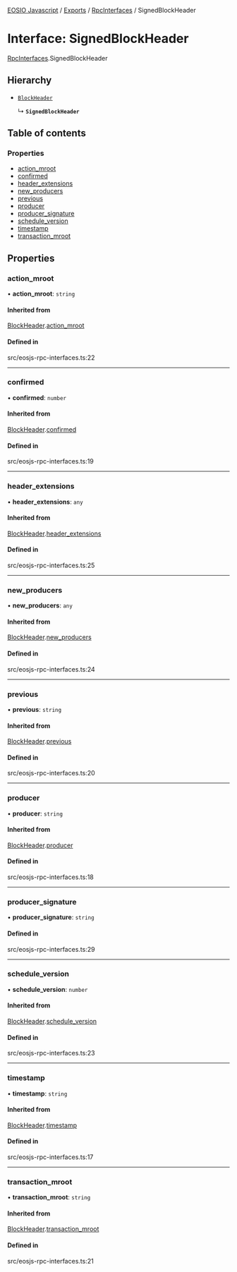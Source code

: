 [EOSIO Javascript](../index.md) / [Exports](../index.md) / [RpcInterfaces](../modules/RpcInterfaces.md) / SignedBlockHeader

# Interface: SignedBlockHeader

[RpcInterfaces](../modules/RpcInterfaces.md).SignedBlockHeader

## Hierarchy

- [`BlockHeader`](RpcInterfaces.BlockHeader.md)

  ↳ **`SignedBlockHeader`**

## Table of contents

### Properties

- [action\_mroot](RpcInterfaces.SignedBlockHeader.md#action_mroot)
- [confirmed](RpcInterfaces.SignedBlockHeader.md#confirmed)
- [header\_extensions](RpcInterfaces.SignedBlockHeader.md#header_extensions)
- [new\_producers](RpcInterfaces.SignedBlockHeader.md#new_producers)
- [previous](RpcInterfaces.SignedBlockHeader.md#previous)
- [producer](RpcInterfaces.SignedBlockHeader.md#producer)
- [producer\_signature](RpcInterfaces.SignedBlockHeader.md#producer_signature)
- [schedule\_version](RpcInterfaces.SignedBlockHeader.md#schedule_version)
- [timestamp](RpcInterfaces.SignedBlockHeader.md#timestamp)
- [transaction\_mroot](RpcInterfaces.SignedBlockHeader.md#transaction_mroot)

## Properties

### action\_mroot

• **action\_mroot**: `string`

#### Inherited from

[BlockHeader](RpcInterfaces.BlockHeader.md).[action_mroot](RpcInterfaces.BlockHeader.md#action_mroot)

#### Defined in

src/eosjs-rpc-interfaces.ts:22

___

### confirmed

• **confirmed**: `number`

#### Inherited from

[BlockHeader](RpcInterfaces.BlockHeader.md).[confirmed](RpcInterfaces.BlockHeader.md#confirmed)

#### Defined in

src/eosjs-rpc-interfaces.ts:19

___

### header\_extensions

• **header\_extensions**: `any`

#### Inherited from

[BlockHeader](RpcInterfaces.BlockHeader.md).[header_extensions](RpcInterfaces.BlockHeader.md#header_extensions)

#### Defined in

src/eosjs-rpc-interfaces.ts:25

___

### new\_producers

• **new\_producers**: `any`

#### Inherited from

[BlockHeader](RpcInterfaces.BlockHeader.md).[new_producers](RpcInterfaces.BlockHeader.md#new_producers)

#### Defined in

src/eosjs-rpc-interfaces.ts:24

___

### previous

• **previous**: `string`

#### Inherited from

[BlockHeader](RpcInterfaces.BlockHeader.md).[previous](RpcInterfaces.BlockHeader.md#previous)

#### Defined in

src/eosjs-rpc-interfaces.ts:20

___

### producer

• **producer**: `string`

#### Inherited from

[BlockHeader](RpcInterfaces.BlockHeader.md).[producer](RpcInterfaces.BlockHeader.md#producer)

#### Defined in

src/eosjs-rpc-interfaces.ts:18

___

### producer\_signature

• **producer\_signature**: `string`

#### Defined in

src/eosjs-rpc-interfaces.ts:29

___

### schedule\_version

• **schedule\_version**: `number`

#### Inherited from

[BlockHeader](RpcInterfaces.BlockHeader.md).[schedule_version](RpcInterfaces.BlockHeader.md#schedule_version)

#### Defined in

src/eosjs-rpc-interfaces.ts:23

___

### timestamp

• **timestamp**: `string`

#### Inherited from

[BlockHeader](RpcInterfaces.BlockHeader.md).[timestamp](RpcInterfaces.BlockHeader.md#timestamp)

#### Defined in

src/eosjs-rpc-interfaces.ts:17

___

### transaction\_mroot

• **transaction\_mroot**: `string`

#### Inherited from

[BlockHeader](RpcInterfaces.BlockHeader.md).[transaction_mroot](RpcInterfaces.BlockHeader.md#transaction_mroot)

#### Defined in

src/eosjs-rpc-interfaces.ts:21
